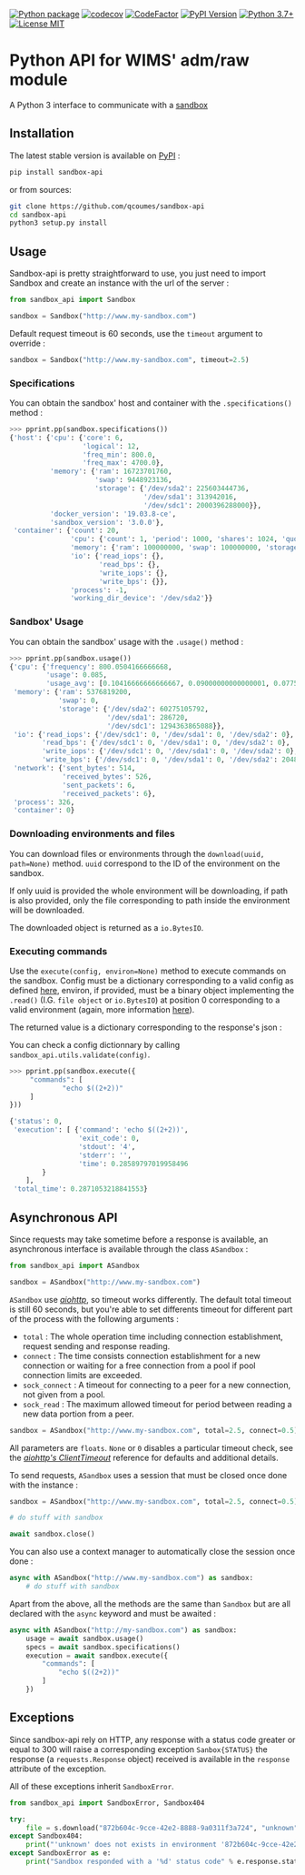 [![Python package](https://github.com/qcoumes/sandbox-api/workflows/Python%20package/badge.svg)](https://github.com/qcoumes/sandbox-api/actions/)
[![codecov](https://codecov.io/gh/qcoumes/sandbox-api/branch/master/graph/badge.svg)](https://codecov.io/gh/qcoumes/sandbox-api)
[![CodeFactor](https://www.codefactor.io/repository/github/qcoumes/sandbox-api/badge)](https://www.codefactor.io/repository/github/qcoumes/sandbox-api)
[![PyPI Version](https://badge.fury.io/py/sandbox-api.svg)](https://badge.fury.io/py/sandbox-api)
[![Python 3.7+](https://img.shields.io/badge/python-3.7+-brightgreen.svg)](#)
[![License MIT](https://img.shields.io/badge/license-MIT-brightgreen.svg)](https://github.com/qcoumes/sandbox-api/blob/master/LICENSE)

# Python API for WIMS' adm/raw module

A Python 3 interface to communicate with a [sandbox](https://github.com/PremierLangage/sandbox)


## Installation

The latest stable version is available on [PyPI](https://pypi.org/project/sandbox-api/) :

```bash
pip install sandbox-api
```

or from sources:

```bash
git clone https://github.com/qcoumes/sandbox-api
cd sandbox-api
python3 setup.py install
```
 
 
## Usage
 
Sandbox-api is pretty straightforward to use, you just need to import Sandbox and create
an instance with the url of the server :
 
```python
from sandbox_api import Sandbox

sandbox = Sandbox("http://www.my-sandbox.com")
```

Default request timeout is 60 seconds, use the `timeout` argument to override :

```python
sandbox = Sandbox("http://www.my-sandbox.com", timeout=2.5)
```

### Specifications

You can obtain the sandbox' host and container with the `.specifications()` method :

```python
>>> pprint.pp(sandbox.specifications())
{'host': {'cpu': {'core': 6,
                  'logical': 12,
                  'freq_min': 800.0,
                  'freq_max': 4700.0},
          'memory': {'ram': 16723701760,
                     'swap': 9448923136,
                     'storage': {'/dev/sda2': 225603444736,
                                 '/dev/sda1': 313942016,
                                 '/dev/sdc1': 2000396288000}},
          'docker_version': '19.03.8-ce',
          'sandbox_version': '3.0.0'},
 'container': {'count': 20,
               'cpu': {'count': 1, 'period': 1000, 'shares': 1024, 'quota': 0},
               'memory': {'ram': 100000000, 'swap': 100000000, 'storage': -1},
               'io': {'read_iops': {},
                      'read_bps': {},
                      'write_iops': {},
                      'write_bps': {}},
               'process': -1,
               'working_dir_device': '/dev/sda2'}}
```

### Sandbox' Usage

You can obtain the sandbox' usage with the `.usage()` method :

```python
>>> pprint.pp(sandbox.usage())
{'cpu': {'frequency': 800.0504166666668,
         'usage': 0.085,
         'usage_avg': [0.10416666666666667, 0.09000000000000001, 0.0775]},
 'memory': {'ram': 5376819200,
            'swap': 0,
            'storage': {'/dev/sda2': 60275105792,
                        '/dev/sda1': 286720,
                        '/dev/sdc1': 1294363865088}},
 'io': {'read_iops': {'/dev/sdc1': 0, '/dev/sda1': 0, '/dev/sda2': 0},
        'read_bps': {'/dev/sdc1': 0, '/dev/sda1': 0, '/dev/sda2': 0},
        'write_iops': {'/dev/sdc1': 0, '/dev/sda1': 0, '/dev/sda2': 0},
        'write_bps': {'/dev/sdc1': 0, '/dev/sda1': 0, '/dev/sda2': 2048}},
 'network': {'sent_bytes': 514,
             'received_bytes': 526,
             'sent_packets': 6,
             'received_packets': 6},
 'process': 326,
 'container': 0}

```

### Downloading environments and files

You can download files or environments through the `download(uuid, path=None)` method. `uuid`
correspond to the ID of the environment on the sandbox.

If only uuid is provided the whole environment will be downloading, if path is also provided, only
the file corresponding to path inside the environment will be downloaded.

The downloaded object is returned as a `io.BytesIO`.


### Executing commands

Use the `execute(config, environ=None)` method to execute commands on the sandbox. Config
must be a dictionary corresponding to a valid config as defined
[here](https://documenter.getpostman.com/view/7955851/S1a915EG?version=latest#872b604c-9cce-42e2-8888-9a0311f3a724),
environ, if provided, must be a binary object implementing the `.read()` (I.G. `file object` or
`io.BytesIO`) at position 0 corresponding to a valid environment (again, more information
[here](https://documenter.getpostman.com/view/7955851/S1a915EG?version=latest#872b604c-9cce-42e2-8888-9a0311f3a724)).

The returned value is a dictionary corresponding to the response's json :

You can check a config dictionnary by calling `sandbox_api.utils.validate(config)`.

```python
>>> pprint.pp(sandbox.execute({
     "commands": [
             "echo $((2+2))"
     ]
}))

{'status': 0,
 'execution': [ {'command': 'echo $((2+2))',
                 'exit_code': 0,
                 'stdout': '4',
                 'stderr': '',
                 'time': 0.28589797019958496
        }
    ],
 'total_time': 0.2871053218841553}
```

## Asynchronous API

Since requests may take sometime before a response is available, an asynchronous interface is available
through the class `ASandbox` : 

 ```python
from sandbox_api import ASandbox

sandbox = ASandbox("http://www.my-sandbox.com")
```

`ASandbox` use [*aiohttp*](https://docs.aiohttp.org/en/stable/index.html), so timeout works
differently. The default total timeout is still 60 seconds, but you're able to set differents
timeout for different part of the process with the following arguments :

* `total` : The whole operation time including connection
        establishment, request sending and response reading.
* `connect` : The time consists connection establishment for a new
        connection or waiting for a free connection from a pool if
        pool connection limits are exceeded.
* `sock_connect` : A timeout for connecting to a peer for a new
        connection, not given from a pool.
* `sock_read` : The maximum allowed timeout for period between reading
        a new data portion from a peer.

```python
sandbox = ASandbox("http://www.my-sandbox.com", total=2.5, connect=0.5)
```

All parameters are `floats`. `None` or `0` disables a particular timeout check, see the
[*aiohttp's ClientTimeout*](https://docs.aiohttp.org/en/stable/client_reference.html#aiohttp.ClientTimeout)
reference for defaults and additional details.

To send requests, `ASandbox` uses a session that must be closed once done with the instance :

```python
sandbox = ASandbox("http://www.my-sandbox.com", total=2.5, connect=0.5)

# do stuff with sandbox

await sandbox.close()
```

You can also use a context manager to automatically close the session once done :

```python
async with ASandbox("http://www.my-sandbox.com") as sandbox:
    # do stuff with sandbox
```

Apart from the above, all the methods are the same than `Sandbox` but are all declared with the
`async` keyword and must be awaited :

```python
async with ASandbox("http://my-sandbox.com") as sandbox:
    usage = await sandbox.usage()
    specs = await sandbox.specifications()
    execution = await sandbox.execute({
        "commands": [
            "echo $((2+2))"
        ]
    })
```


## Exceptions

Since sandbox-api rely on HTTP, any response with a status code greater or equal to 300 will raise
a corresponding exception `Sanbox{STATUS}` the response (a `requests.Response` object) received is
available in the `response` attribute of the exception.

All of these exceptions inherit `SandboxError`.

```python
from sandbox_api import SandboxError, Sandbox404

try:
    file = s.download("872b604c-9cce-42e2-8888-9a0311f3a724", "unknown")
except Sandbox404:
    print("'unknown' does not exists in environment '872b604c-9cce-42e2-8888-9a0311f3a724'")
except SandboxError as e:
    print("Sandbox responded with a '%d' status code" % e.response.status_code)
```
